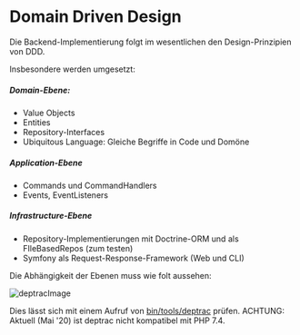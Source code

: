 # Domain Driven Design

Die Backend-Implementierung folgt im wesentlichen den Design-Prinzipien von DDD.



Insbesondere werden umgesetzt:

##### Domain-Ebene:

* Value Objects
* Entities
* Repository-Interfaces
* Ubiquitous Language: Gleiche Begriffe in Code und Domöne

##### Application-Ebene

* Commands und CommandHandlers
* Events, EventListeners

##### Infrastructure-Ebene

* Repository-Implementierungen mit Doctrine-ORM und als FIleBasedRepos (zum testen)
* Symfony als Request-Response-Framework (Web und CLI)





Die Abhängigkeit der Ebenen muss wie folt aussehen:

![deptracImage](/home/didi/src/llp/trunk/docs/DokuMD/Tools/Code-Analyse/deptracImage.png)

Dies lässt sich mit einem Aufruf von  [bin/tools/deptrac](../../../bin/tools/deptrac) prüfen.
ACHTUNG: Aktuell (Mai '20) ist deptrac nicht kompatibel mit PHP 7.4.